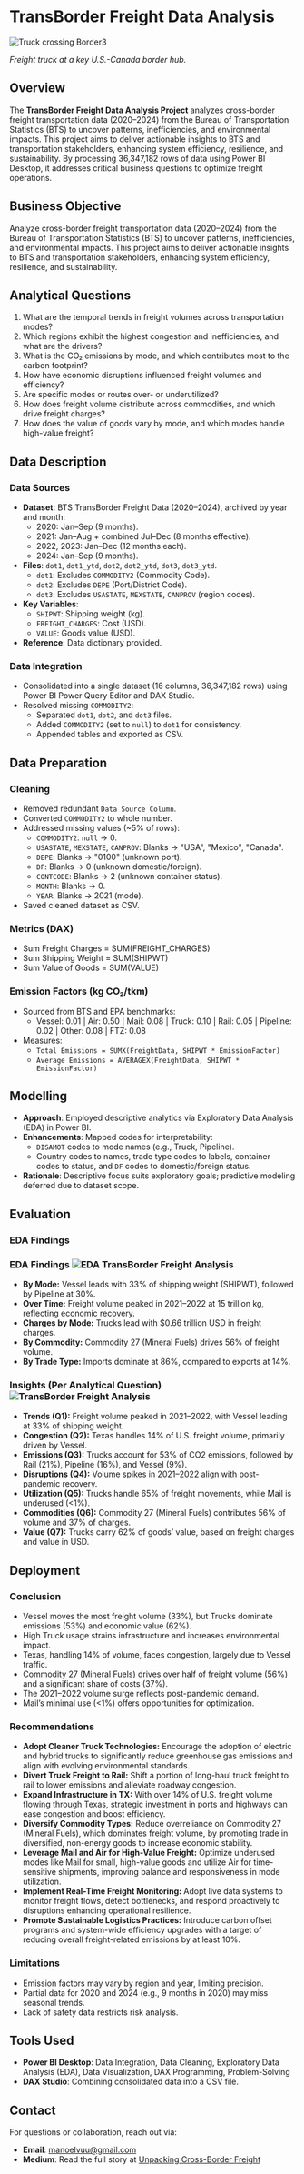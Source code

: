 # TransBorder Freight Data Analysis

![Truck crossing Border3](https://github.com/user-attachments/assets/acf7b86b-6fcf-414c-ad24-f806eb0da7fc)

*Freight truck at a key U.S.-Canada border hub.*

## Overview

The **TransBorder Freight Data Analysis Project** analyzes cross-border freight transportation data (2020–2024) from the Bureau of Transportation Statistics (BTS) to uncover patterns, inefficiencies, and environmental impacts. This project aims to deliver actionable insights to BTS and transportation stakeholders, enhancing system efficiency, resilience, and sustainability. By processing 36,347,182 rows of data using Power BI Desktop, it addresses critical business questions to optimize freight operations.

## Business Objective

Analyze cross-border freight transportation data (2020–2024) from the Bureau of Transportation Statistics (BTS) to uncover patterns, inefficiencies, and environmental impacts. This project aims to deliver actionable insights to BTS and transportation stakeholders, enhancing system efficiency, resilience, and sustainability.

## Analytical Questions

1. What are the temporal trends in freight volumes across transportation modes?
2. Which regions exhibit the highest congestion and inefficiencies, and what are the drivers?
3. What is the CO₂ emissions by mode, and which contributes most to the carbon footprint?
4. How have economic disruptions influenced freight volumes and efficiency?
5. Are specific modes or routes over- or underutilized?
6. How does freight volume distribute across commodities, and which drive freight charges?
7. How does the value of goods vary by mode, and which modes handle high-value freight?

## Data Description

### Data Sources
- **Dataset**: BTS TransBorder Freight Data (2020–2024), archived by year and month:
  - 2020: Jan–Sep (9 months).
  - 2021: Jan–Aug + combined Jul–Dec (8 months effective).
  - 2022, 2023: Jan–Dec (12 months each).
  - 2024: Jan–Sep (9 months).
- **Files**: `dot1`, `dot1_ytd`, `dot2`, `dot2_ytd`, `dot3`, `dot3_ytd`.
  - `dot1`: Excludes `COMMODITY2` (Commodity Code).
  - `dot2`: Excludes `DEPE` (Port/District Code).
  - `dot3`: Excludes `USASTATE`, `MEXSTATE`, `CANPROV` (region codes).
- **Key Variables**:
  - `SHIPWT`: Shipping weight (kg).
  - `FREIGHT_CHARGES`: Cost (USD).
  - `VALUE`: Goods value (USD).
- **Reference**: Data dictionary provided.

### Data Integration
- Consolidated into a single dataset (16 columns, 36,347,182 rows) using Power BI Power Query Editor and DAX Studio.
- Resolved missing `COMMODITY2`:
  - Separated `dot1`, `dot2`, and `dot3` files.
  - Added `COMMODITY2` (set to `null`) to `dot1` for consistency.
  - Appended tables and exported as CSV.

## Data Preparation

### Cleaning
- Removed redundant `Data Source Column`.
- Converted `COMMODITY2` to whole number.
- Addressed missing values (~5% of rows):
  - `COMMODITY2`: `null` → 0.
  - `USASTATE`, `MEXSTATE`, `CANPROV`: Blanks → "USA", "Mexico", "Canada".
  - `DEPE`: Blanks → "0100" (unknown port).
  - `DF`: Blanks → 0 (unknown domestic/foreign).
  - `CONTCODE`: Blanks → 2 (unknown container status).
  - `MONTH`: Blanks → 0.
  - `YEAR`: Blanks → 2021 (mode).
- Saved cleaned dataset as CSV.

### Metrics (DAX)
- Sum Freight Charges = SUM(FREIGHT_CHARGES)
- Sum Shipping Weight = SUM(SHIPWT)
- Sum Value of Goods = SUM(VALUE)

### Emission Factors (kg CO₂/tkm)
- Sourced from BTS and EPA benchmarks:
  - Vessel: 0.01 | Air: 0.50 | Mail: 0.08 | Truck: 0.10 | Rail: 0.05 | Pipeline: 0.02 | Other: 0.08 | FTZ: 0.08
- Measures:
  - `Total Emissions = SUMX(FreightData, SHIPWT * EmissionFactor)`
  - `Average Emissions = AVERAGEX(FreightData, SHIPWT * EmissionFactor)`

## Modelling

- **Approach**: Employed descriptive analytics via Exploratory Data Analysis (EDA) in Power BI.
- **Enhancements**: Mapped codes for interpretability:
  - `DISAMOT` codes to mode names (e.g., Truck, Pipeline).
  - Country codes to names, trade type codes to labels, container codes to status, and `DF` codes to domestic/foreign status.
- **Rationale**: Descriptive focus suits exploratory goals; predictive modeling deferred due to dataset scope.

## Evaluation

### EDA Findings
### EDA Findings ![EDA TransBorder Freight Analysis](https://github.com/user-attachments/assets/b87db774-811b-4254-a794-50e597bdd40c)

- **By Mode:** Vessel leads with 33% of shipping weight (SHIPWT), followed by Pipeline at 30%.
- **Over Time:** Freight volume peaked in 2021–2022 at 15 trillion kg, reflecting economic recovery.
- **Charges by Mode:** Trucks lead with $0.66 trillion USD in freight charges.
- **By Commodity:** Commodity 27 (Mineral Fuels) drives 56% of freight volume.
- **By Trade Type:** Imports dominate at 86%, compared to exports at 14%.

### Insights (Per Analytical Question) ![TransBorder Freight Analysis](https://github.com/user-attachments/assets/6baed55d-b1c9-4065-96ca-a4f328df0f49)

- **Trends (Q1):** Freight volume peaked in 2021–2022, with Vessel leading at 33% of shipping weight.
- **Congestion (Q2):** Texas handles 14% of U.S. freight volume, primarily driven by Vessel.
- **Emissions (Q3):** Trucks account for 53% of CO2 emissions, followed by Rail (21%), Pipeline (16%), and Vessel (9%).
- **Disruptions (Q4):** Volume spikes in 2021–2022 align with post-pandemic recovery.
- **Utilization (Q5):** Trucks handle 65% of freight movements, while Mail is underused (<1%).
- **Commodities (Q6):** Commodity 27 (Mineral Fuels) contributes 56% of volume and 37% of charges.
- **Value (Q7):** Trucks carry 62% of goods’ value, based on freight charges and value in USD.

## Deployment
### Conclusion
- Vessel moves the most freight volume (33%), but Trucks dominate emissions (53%) and economic value (62%).
- High Truck usage strains infrastructure and increases environmental impact.
- Texas, handling 14% of volume, faces congestion, largely due to Vessel traffic.
- Commodity 27 (Mineral Fuels) drives over half of freight volume (56%) and a significant share of costs (37%).
- The 2021–2022 volume surge reflects post-pandemic demand.
- Mail’s minimal use (<1%) offers opportunities for optimization.

### Recommendations
- **Adopt Cleaner Truck Technologies:** Encourage the adoption of electric and hybrid trucks to significantly reduce greenhouse gas emissions and align with evolving environmental standards.
- **Divert Truck Freight to Rail:** Shift a portion of long-haul truck freight to rail to lower emissions and alleviate roadway congestion.
- **Expand Infrastructure in TX:** With over 14% of U.S. freight volume flowing through Texas, strategic investment in ports and highways can ease congestion and boost efficiency.
- **Diversify Commodity Types:** Reduce overreliance on Commodity 27 (Mineral Fuels), which dominates freight volume, by promoting trade in diversified, non-energy goods to increase economic stability.
- **Leverage Mail and Air for High-Value Freight:** Optimize underused modes like Mail for small, high-value goods and utilize Air for time-sensitive shipments, improving balance and responsiveness in mode utilization.
- **Implement Real-Time Freight Monitoring:** Adopt live data systems to monitor freight flows, detect bottlenecks, and respond proactively to disruptions enhancing operational resilience.
- **Promote Sustainable Logistics Practices:** Introduce carbon offset programs and system-wide efficiency upgrades with a target of reducing overall freight-related emissions by at least 10%.

### Limitations
- Emission factors may vary by region and year, limiting precision.
- Partial data for 2020 and 2024 (e.g., 9 months in 2020) may miss seasonal trends.
- Lack of safety data restricts risk analysis.

## Tools Used
- **Power BI Desktop**: Data Integration, Data Cleaning, Exploratory Data Analysis (EDA), Data Visualization, DAX Programming, Problem-Solving
- **DAX Studio**: Combining consolidated data into a CSV file.

## Contact
For questions or collaboration, reach out via:
- **Email**: [manoelvuu@gmail.com](mailto:manoelvuu@gmail.com)
- **Medium**: Read the full story at [Unpacking Cross-Border Freight](https://medium.com/@manoelvuu/transborder-freight-data-analysis-d9ec94a6c568)
